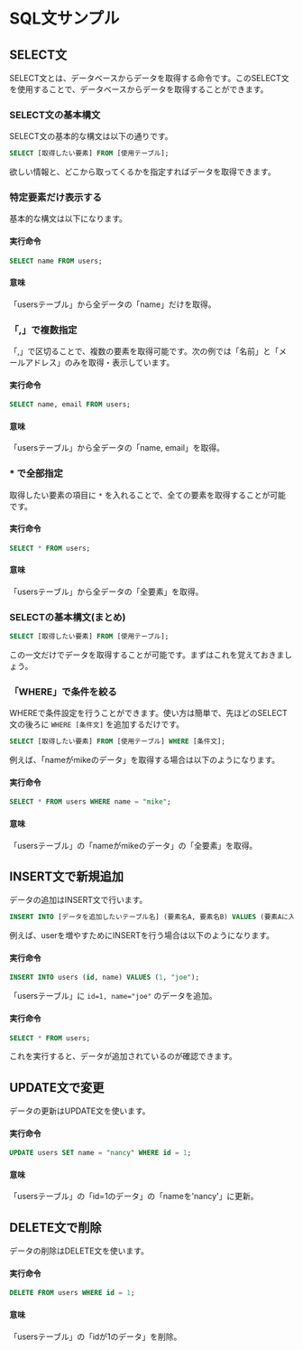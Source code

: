 # SQL文サンプル
## SELECT文
SELECT文とは、データベースからデータを取得する命令です。このSELECT文を使用することで、データベースからデータを取得することができます。
### SELECT文の基本構文
SELECT文の基本的な構文は以下の通りです。
```sql
SELECT [取得したい要素] FROM [使用テーブル];
```
欲しい情報と、どこから取ってくるかを指定すればデータを取得できます。
### 特定要素だけ表示する
基本的な構文は以下になります。
#### 実行命令
```sql
SELECT name FROM users;
```
#### 意味
「usersテーブル」から全データの「name」だけを取得。
### 「,」で複数指定
「,」で区切ることで、複数の要素を取得可能です。次の例では「名前」と「メールアドレス」のみを取得・表示しています。
#### 実行命令
```sql
SELECT name, email FROM users;
```
#### 意味
「usersテーブル」から全データの「name, email」を取得。
### * で全部指定
取得したい要素の項目に `*` を入れることで、全ての要素を取得することが可能です。
#### 実行命令
```sql
SELECT * FROM users;
```
#### 意味
「usersテーブル」から全データの「全要素」を取得。
### SELECTの基本構文(まとめ)
```sql
SELECT [取得したい要素] FROM [使用テーブル];
```
この一文だけでデータを取得することが可能です。まずはこれを覚えておきましょう。
### 「WHERE」で条件を絞る
WHEREで条件設定を行うことができます。使い方は簡単で、先ほどのSELECT文の後ろに `WHERE [条件文]` を追加するだけです。
```sql
SELECT [取得したい要素] FROM [使用テーブル] WHERE [条件文];
```
例えば、「nameがmikeのデータ」を取得する場合は以下のようになります。
#### 実行命令
```sql
SELECT * FROM users WHERE name = "mike";
```
#### 意味
「usersテーブル」の「nameがmikeのデータ」の「全要素」を取得。
## INSERT文で新規追加
データの追加はINSERT文で行います。
```sql
INSERT INTO [データを追加したいテーブル名] (要素名A, 要素名B) VALUES (要素Aに入れるデータ, 要素Bに入れるデータ);
```
例えば、userを増やすためにINSERTを行う場合は以下のようになります。
#### 実行命令
```sql
INSERT INTO users (id, name) VALUES (1, "joe");
```
「usersテーブル」に `id=1, name="joe"` のデータを追加。
#### 実行命令
```sql
SELECT * FROM users;
```
これを実行すると、データが追加されているのが確認できます。
## UPDATE文で変更
データの更新はUPDATE文を使います。
#### 実行命令
```sql
UPDATE users SET name = "nancy" WHERE id = 1;
```
#### 意味
「usersテーブル」の「id=1のデータ」の「nameを'nancy'」に更新。
## DELETE文で削除
データの削除はDELETE文を使います。
#### 実行命令
```sql
DELETE FROM users WHERE id = 1;
```
#### 意味
「usersテーブル」の「idが1のデータ」を削除。
